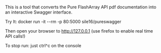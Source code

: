 This is a tool that converts the Pure FlashArray API pdf documentation into an interactive Swagger interface.


Try It:
docker run -it --rm -p 80:5000 sile16/pureswagger 

Then open your browser to http://127.0.0.1 (use firefox to enable real time API calls!)

To stop run:
just ctrl^c on the console